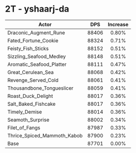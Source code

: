 # 2T - yshaarj-da
| Actor | DPS | Increase |
|---|:---:|:---:|
|Draconic_Augment_Rune|88406|0.80%|
|Fated_Fortune_Cookie|88324|0.71%|
|Feisty_Fish_Sticks|88152|0.51%|
|Sizzling_Seafood_Medley|88148|0.51%|
|Aromatic_Seafood_Platter|88111|0.47%|
|Great_Cerulean_Sea|88068|0.42%|
|Revenge_Served_Cold|88061|0.41%|
|Thousandbone_Tongueslicer|88059|0.41%|
|Roast_Duck_Delight|88017|0.36%|
|Salt_Baked_Fishcake|88017|0.36%|
|Timely_Demise|88014|0.36%|
|Seamoth_Surprise|88002|0.34%|
|Filet_of_Fangs|87987|0.33%|
|Thrice_Spiced_Mammoth_Kabob|87900|0.23%|
|Base|87701|0.00%|
